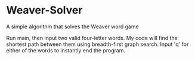 # Weaver-Solver
A simple algorithm that solves the Weaver word game


Run main, then input two valid four-letter words. My code will find the shortest path between them using breadth-first graph search.
Input 'q' for either of the words to instantly end the program.
